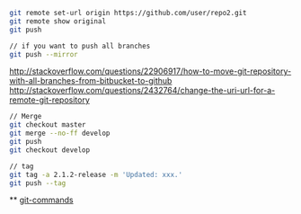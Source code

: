 
```bash
git remote set-url origin https://github.com/user/repo2.git
git remote show original
git push

// if you want to push all branches
git push --mirror

```
http://stackoverflow.com/questions/22906917/how-to-move-git-repository-with-all-branches-from-bitbucket-to-github
http://stackoverflow.com/questions/2432764/change-the-uri-url-for-a-remote-git-repository

```bash
// Merge
git checkout master
git merge --no-ff develop
git push
git checkout develop

```

```bash
// tag
git tag -a 2.1.2-release -m 'Updated: xxx.'
git push --tag
```

** [git-commands](https://trello.com/b/qvYlSdKT/git-commands)
